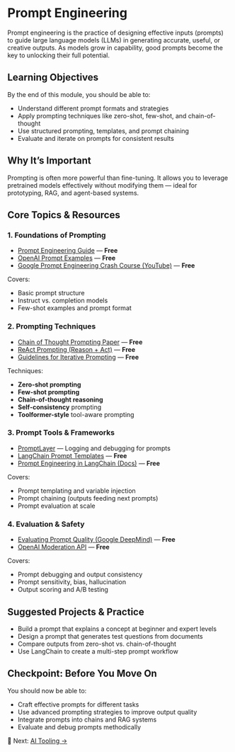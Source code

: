 # Prompt Engineering

Prompt engineering is the practice of designing effective inputs (prompts) to guide large language models (LLMs) in generating accurate, useful, or creative outputs. As models grow in capability, good prompts become the key to unlocking their full potential.

## Learning Objectives

By the end of this module, you should be able to:

- Understand different prompt formats and strategies
- Apply prompting techniques like zero-shot, few-shot, and chain-of-thought
- Use structured prompting, templates, and prompt chaining
- Evaluate and iterate on prompts for consistent results

## Why It’s Important

Prompting is often more powerful than fine-tuning. It allows you to leverage pretrained models effectively without modifying them — ideal for prototyping, RAG, and agent-based systems.

## Core Topics & Resources

### 1. Foundations of Prompting

- [Prompt Engineering Guide](https://www.promptingguide.ai/) — **Free**
- [OpenAI Prompt Examples](https://platform.openai.com/examples) — **Free**
- [Google Prompt Engineering Crash Course (YouTube)](https://www.youtube.com/watch?v=qw1pV_q3-ZA) — **Free**

Covers:
- Basic prompt structure
- Instruct vs. completion models
- Few-shot examples and prompt format

### 2. Prompting Techniques

- [Chain of Thought Prompting Paper](https://arxiv.org/abs/2201.11903) — **Free**
- [ReAct Prompting (Reason + Act)](https://arxiv.org/abs/2210.03629) — **Free**
- [Guidelines for Iterative Prompting](https://github.com/dair-ai/Prompt-Engineering-Guide) — **Free**

Techniques:
- **Zero-shot prompting**  
- **Few-shot prompting**
- **Chain-of-thought reasoning**
- **Self-consistency** prompting
- **Toolformer-style** tool-aware prompting

### 3. Prompt Tools & Frameworks

- [PromptLayer](https://www.promptlayer.com/) — Logging and debugging for prompts  
- [LangChain Prompt Templates](https://docs.langchain.com/docs/components/prompts/) — **Free**
- [Prompt Engineering in LangChain (Docs)](https://docs.langchain.com/docs/guides/prompts) — **Free**

Covers:
- Prompt templating and variable injection
- Prompt chaining (outputs feeding next prompts)
- Prompt evaluation at scale

### 4. Evaluation & Safety

- [Evaluating Prompt Quality (Google DeepMind)](https://arxiv.org/abs/2302.09604) — **Free**
- [OpenAI Moderation API](https://platform.openai.com/docs/guides/moderation) — **Free**

Covers:
- Prompt debugging and output consistency
- Prompt sensitivity, bias, hallucination
- Output scoring and A/B testing

## Suggested Projects & Practice

- Build a prompt that explains a concept at beginner and expert levels
- Design a prompt that generates test questions from documents
- Compare outputs from zero-shot vs. chain-of-thought
- Use LangChain to create a multi-step prompt workflow


## Checkpoint: Before You Move On

You should now be able to:

- Craft effective prompts for different tasks
- Use advanced prompting strategies to improve output quality
- Integrate prompts into chains and RAG systems
- Evaluate and debug prompts methodically

🔗 Next: [AI Tooling →](./05_ai-tooling.md)
